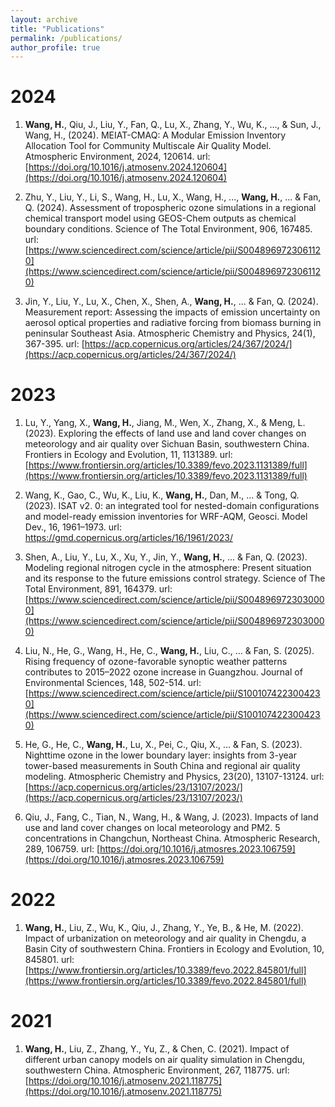 ```yaml
---
layout: archive
title: "Publications"
permalink: /publications/
author_profile: true
---
```


# 2024

1. **Wang, H.**, Qiu, J., Liu, Y., Fan, Q., Lu, X., Zhang, Y., Wu, K., ..., & Sun, J., Wang, H., (2024). MEIAT-CMAQ: A Modular Emission Inventory Allocation Tool for Community Multiscale Air Quality Model. Atmospheric Environment, 2024, 120614. url: [https://doi.org/10.1016/j.atmosenv.2024.120604](https://doi.org/10.1016/j.atmosenv.2024.120604)

2. Zhu, Y., Liu, Y., Li, S., Wang, H., Lu, X., Wang, H., ..., **Wang, H.**, ... & Fan, Q. (2024). Assessment of tropospheric ozone simulations in a regional chemical transport model using GEOS-Chem outputs as chemical boundary conditions. Science of The Total Environment, 906, 167485. url: [https://www.sciencedirect.com/science/article/pii/S0048969723061120](https://www.sciencedirect.com/science/article/pii/S0048969723061120)

3. Jin, Y., Liu, Y., Lu, X., Chen, X., Shen, A., **Wang, H.**, ... & Fan, Q. (2024). Measurement report: Assessing the impacts of emission uncertainty on aerosol optical properties and radiative forcing from biomass burning in peninsular Southeast Asia. Atmospheric Chemistry and Physics, 24(1), 367-395. url: [https://acp.copernicus.org/articles/24/367/2024/](https://acp.copernicus.org/articles/24/367/2024/)

# 2023

1. Lu, Y., Yang, X., **Wang, H.**, Jiang, M., Wen, X., Zhang, X., & Meng, L. (2023). Exploring the effects of land use and land cover changes on meteorology and air quality over Sichuan Basin, southwestern China. Frontiers in Ecology and Evolution, 11, 1131389. url: [https://www.frontiersin.org/articles/10.3389/fevo.2023.1131389/full](https://www.frontiersin.org/articles/10.3389/fevo.2023.1131389/full)

2. Wang, K., Gao, C., Wu, K., Liu, K., **Wang, H.**, Dan, M., ... & Tong, Q. (2023). ISAT v2. 0: an integrated tool for nested-domain configurations and model-ready emission inventories for WRF-AQM, Geosci. Model Dev., 16, 1961–1973. url: https://gmd.copernicus.org/articles/16/1961/2023/

3. Shen, A., Liu, Y., Lu, X., Xu, Y., Jin, Y., **Wang, H.**, ... & Fan, Q. (2023). Modeling regional nitrogen cycle in the atmosphere: Present situation and its response to the future emissions control strategy. Science of The Total Environment, 891, 164379. url: [https://www.sciencedirect.com/science/article/pii/S0048969723030000](https://www.sciencedirect.com/science/article/pii/S0048969723030000)

4. Liu, N., He, G., Wang, H., He, C., **Wang, H.**, Liu, C., ... & Fan, S. (2025). Rising frequency of ozone-favorable synoptic weather patterns contributes to 2015–2022 ozone increase in Guangzhou. Journal of Environmental Sciences, 148, 502-514. url: [https://www.sciencedirect.com/science/article/pii/S1001074223004230](https://www.sciencedirect.com/science/article/pii/S1001074223004230)

5. He, G., He, C., **Wang, H.**, Lu, X., Pei, C., Qiu, X., ... & Fan, S. (2023). Nighttime ozone in the lower boundary layer: insights from 3-year tower-based measurements in South China and regional air quality modeling. Atmospheric Chemistry and Physics, 23(20), 13107-13124. url: [https://acp.copernicus.org/articles/23/13107/2023/](https://acp.copernicus.org/articles/23/13107/2023/)

6. Qiu, J., Fang, C., Tian, N., Wang, H., & Wang, J. (2023). Impacts of land use and land cover changes on local meteorology and PM2. 5 concentrations in Changchun, Northeast China. Atmospheric Research, 289, 106759. url: [https://doi.org/10.1016/j.atmosres.2023.106759](https://doi.org/10.1016/j.atmosres.2023.106759)

# 2022

1. **Wang, H.**, Liu, Z., Wu, K., Qiu, J., Zhang, Y., Ye, B., & He, M. (2022). Impact of urbanization on meteorology and air quality in Chengdu, a Basin City of southwestern China. Frontiers in Ecology and Evolution, 10, 845801. url: [https://www.frontiersin.org/articles/10.3389/fevo.2022.845801/full](https://www.frontiersin.org/articles/10.3389/fevo.2022.845801/full)

# 2021

1. **Wang, H.**, Liu, Z., Zhang, Y., Yu, Z., & Chen, C. (2021). Impact of different urban canopy models on air quality simulation in Chengdu, southwestern China. Atmospheric Environment, 267, 118775. url: [https://doi.org/10.1016/j.atmosenv.2021.118775](https://doi.org/10.1016/j.atmosenv.2021.118775)



